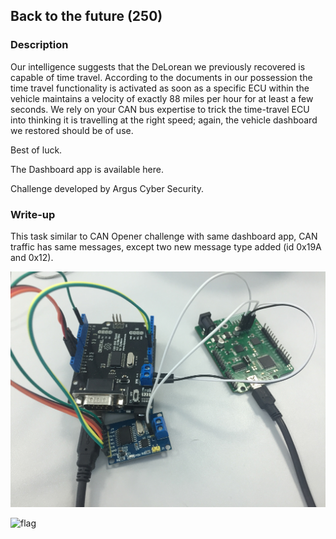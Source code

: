 ## Back to the future (250)

### Description

Our intelligence suggests that the DeLorean we previously recovered is capable of time travel.
According to the documents in our possession the time travel functionality is activated as soon as a specific ECU within the vehicle maintains a velocity of exactly 88 miles per hour for at least a few seconds. We rely on your CAN bus expertise to trick the time-travel ECU into thinking it is travelling at the right speed; again, the vehicle dashboard we restored should be of use.

Best of luck.

The Dashboard app is available here.

Challenge developed by Argus Cyber Security.

### Write-up

This task similar to CAN Opener challenge with same dashboard app, CAN traffic has same messages, except two new message type added (id 0x19A and 0x12).

![can](images/back2.jpg)

![flag](images/back1.jpg)

